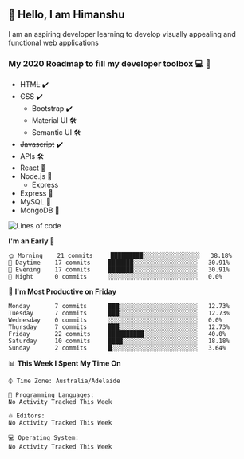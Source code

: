 ## 👋 Hello, I am Himanshu

I am an aspiring developer learning to develop visually appealing and functional web applications

### My 2020 Roadmap to fill my developer toolbox 💻 🧰

- <s>HTML</s> ✔️ 
- <s>CSS</s> ✔️
  - <s>Bootstrap</s> ✔️
  - Material UI 🛠️
  - Semantic UI 🛠️
 - <s>Javascript</s> ✔️
 - APIs 🛠️
 - React 🚧
 - Node.js 🚧
    - Express 
 - Express 🚧
 - MySQL 🚧
 - MongoDB 🚧
   
     
       
       
<!--[![Top Langs](https://github-readme-stats.vercel.app/api/top-langs/?username=himanshu-sxna)](https://github.com/anuraghazra/github-readme-stats)-->

<!--START_SECTION:waka-->
![Lines of code](https://img.shields.io/badge/From%20Hello%20World%20I%27ve%20Written-4531%20lines%20of%20code-blue)

**I'm an Early 🐤** 

```text
🌞 Morning    21 commits     █████████░░░░░░░░░░░░░░░░   38.18% 
🌆 Daytime    17 commits     ███████░░░░░░░░░░░░░░░░░░   30.91% 
🌃 Evening    17 commits     ███████░░░░░░░░░░░░░░░░░░   30.91% 
🌙 Night      0 commits      ░░░░░░░░░░░░░░░░░░░░░░░░░   0.0%

```
📅 **I'm Most Productive on Friday** 

```text
Monday       7 commits      ███░░░░░░░░░░░░░░░░░░░░░░   12.73% 
Tuesday      7 commits      ███░░░░░░░░░░░░░░░░░░░░░░   12.73% 
Wednesday    0 commits      ░░░░░░░░░░░░░░░░░░░░░░░░░   0.0% 
Thursday     7 commits      ███░░░░░░░░░░░░░░░░░░░░░░   12.73% 
Friday       22 commits     ██████████░░░░░░░░░░░░░░░   40.0% 
Saturday     10 commits     ████░░░░░░░░░░░░░░░░░░░░░   18.18% 
Sunday       2 commits      █░░░░░░░░░░░░░░░░░░░░░░░░   3.64%

```


📊 **This Week I Spent My Time On** 

```text
⌚︎ Time Zone: Australia/Adelaide

💬 Programming Languages: 
No Activity Tracked This Week

🔥 Editors: 
No Activity Tracked This Week

💻 Operating System: 
No Activity Tracked This Week

```


<!--END_SECTION:waka-->


